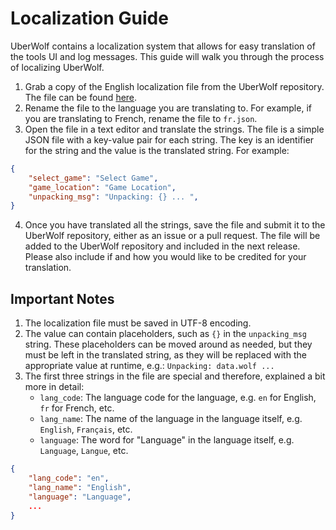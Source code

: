 # Localization Guide

UberWolf contains a localization system that allows for easy translation of the tools UI and log messages. This guide will walk you through the process of localizing UberWolf.

1) Grab a copy of the English localization file from the UberWolf repository. The file can be found [here](UberWolf/lang/en.json).
2) Rename the file to the language you are translating to. For example, if you are translating to French, rename the file to `fr.json`.
3) Open the file in a text editor and translate the strings. The file is a simple JSON file with a key-value pair for each string. The key is an identifier for the string and the value is the translated string. For example:
```json
{
	"select_game": "Select Game",
	"game_location": "Game Location",
	"unpacking_msg": "Unpacking: {} ... ",
}
```
4) Once you have translated all the strings, save the file and submit it to the UberWolf repository, either as an issue or a pull request. The file will be added to the UberWolf repository and included in the next release. Please also include if and how you would like to be credited for your translation.

## Important Notes

1) The localization file must be saved in UTF-8 encoding.
2) The value can contain placeholders, such as `{}` in the `unpacking_msg` string. These placeholders can be moved around as needed, but they must be left in the translated string, as they will be replaced with the appropriate value at runtime, e.g.: `Unpacking: data.wolf ...`
3) The first three strings in the file are special and therefore, explained a bit more in detail:
	- `lang_code`: The language code for the language, e.g. `en` for English, `fr` for French, etc.
	- `lang_name`: The name of the language in the language itself, e.g. `English`, `Français`, etc.
	- `language`: The word for "Language" in the language itself, e.g. `Language`, `Langue`, etc. 
```json
{
	"lang_code": "en",
	"lang_name": "English",
	"language": "Language",
	...
}
```

